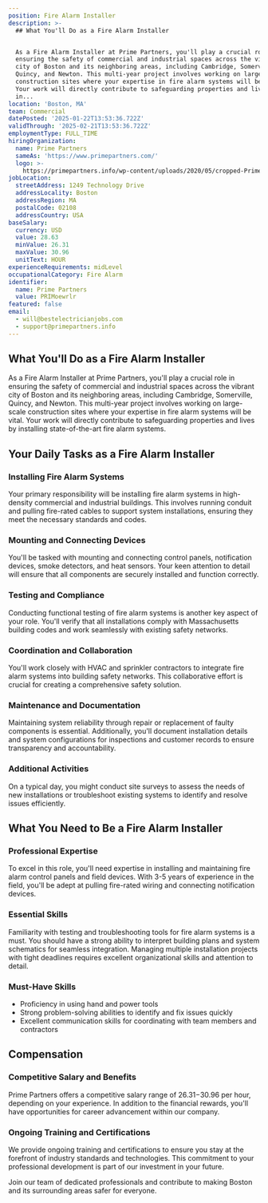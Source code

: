 ```yaml
---
position: Fire Alarm Installer
description: >-
  ## What You'll Do as a Fire Alarm Installer


  As a Fire Alarm Installer at Prime Partners, you'll play a crucial role in
  ensuring the safety of commercial and industrial spaces across the vibrant
  city of Boston and its neighboring areas, including Cambridge, Somerville,
  Quincy, and Newton. This multi-year project involves working on large-scale
  construction sites where your expertise in fire alarm systems will be vital.
  Your work will directly contribute to safeguarding properties and lives by
  in...
location: 'Boston, MA'
team: Commercial
datePosted: '2025-01-22T13:53:36.722Z'
validThrough: '2025-02-21T13:53:36.722Z'
employmentType: FULL_TIME
hiringOrganization:
  name: Prime Partners
  sameAs: 'https://www.primepartners.com/'
  logo: >-
    https://primepartners.info/wp-content/uploads/2020/05/cropped-Prime-Partners-Logo-NO-BG-1.png
jobLocation:
  streetAddress: 1249 Technology Drive
  addressLocality: Boston
  addressRegion: MA
  postalCode: 02108
  addressCountry: USA
baseSalary:
  currency: USD
  value: 28.63
  minValue: 26.31
  maxValue: 30.96
  unitText: HOUR
experienceRequirements: midLevel
occupationalCategory: Fire Alarm
identifier:
  name: Prime Partners
  value: PRIMoewrlr
featured: false
email:
  - will@bestelectricianjobs.com
  - support@primepartners.info
---
```




## What You'll Do as a Fire Alarm Installer

As a Fire Alarm Installer at Prime Partners, you'll play a crucial role in ensuring the safety of commercial and industrial spaces across the vibrant city of Boston and its neighboring areas, including Cambridge, Somerville, Quincy, and Newton. This multi-year project involves working on large-scale construction sites where your expertise in fire alarm systems will be vital. Your work will directly contribute to safeguarding properties and lives by installing state-of-the-art fire alarm systems.

## Your Daily Tasks as a Fire Alarm Installer

### Installing Fire Alarm Systems

Your primary responsibility will be installing fire alarm systems in high-density commercial and industrial buildings. This involves running conduit and pulling fire-rated cables to support system installations, ensuring they meet the necessary standards and codes.

### Mounting and Connecting Devices

You'll be tasked with mounting and connecting control panels, notification devices, smoke detectors, and heat sensors. Your keen attention to detail will ensure that all components are securely installed and function correctly.

### Testing and Compliance

Conducting functional testing of fire alarm systems is another key aspect of your role. You'll verify that all installations comply with Massachusetts building codes and work seamlessly with existing safety networks.

### Coordination and Collaboration

You'll work closely with HVAC and sprinkler contractors to integrate fire alarm systems into building safety networks. This collaborative effort is crucial for creating a comprehensive safety solution.

### Maintenance and Documentation

Maintaining system reliability through repair or replacement of faulty components is essential. Additionally, you'll document installation details and system configurations for inspections and customer records to ensure transparency and accountability.

### Additional Activities

On a typical day, you might conduct site surveys to assess the needs of new installations or troubleshoot existing systems to identify and resolve issues efficiently.

## What You Need to Be a Fire Alarm Installer

### Professional Expertise

To excel in this role, you'll need expertise in installing and maintaining fire alarm control panels and field devices. With 3-5 years of experience in the field, you'll be adept at pulling fire-rated wiring and connecting notification devices.

### Essential Skills

Familiarity with testing and troubleshooting tools for fire alarm systems is a must. You should have a strong ability to interpret building plans and system schematics for seamless integration. Managing multiple installation projects with tight deadlines requires excellent organizational skills and attention to detail.

### Must-Have Skills

- Proficiency in using hand and power tools
- Strong problem-solving abilities to identify and fix issues quickly
- Excellent communication skills for coordinating with team members and contractors

## Compensation

### Competitive Salary and Benefits

Prime Partners offers a competitive salary range of $26.31-$30.96 per hour, depending on your experience. In addition to the financial rewards, you'll have opportunities for career advancement within our company.

### Ongoing Training and Certifications

We provide ongoing training and certifications to ensure you stay at the forefront of industry standards and technologies. This commitment to your professional development is part of our investment in your future.

Join our team of dedicated professionals and contribute to making Boston and its surrounding areas safer for everyone.